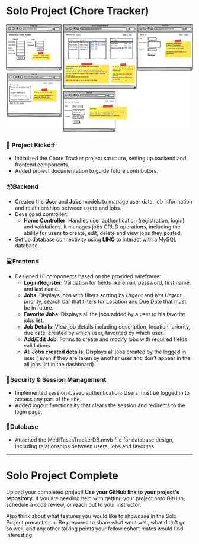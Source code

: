 Solo Project (Chore Tracker)
=======
![Chore Tracker](Chore_tracker.png)

### 🚀 Project Kickoff
- Initialized the Chore Tracker project structure, setting up backend and frontend components.
- Added project documentation to guide future contributors.

### 📦Backend 
- Created the **User** and **Jobs** models to manage user data, job information and relathionships between users and jobs.
- Developed controller:
  - **Home Controller**: Handles user authentication (registration, login) and validations. It manages jobs CRUD operations, including the ability for users to create, edit, delete and view jobs they posted.
- Set up database connectivity using **LINQ** to interact with a MySQL database.

### 💻Frontend 
- Designed UI components based on the provided wireframe:
  - **Login/Register**: Validation for fields like email, password, first name, and last name.
  - **Jobs**: Displays jobs with filters sorting by *Urgent* and *Not Urgent* priority, search bar that filters for Location and Due Date that must be in future.
  - **Favorite Jobs**: Displays all the jobs added by a user to his favorite jobs list.
  - **Job Details**: View job details including description, location, priority, due date, created by which user, favorited by which user.
  - **Add/Edit Job**: Forms to create and modify jobs with required fields validations.
  - **All Jobs created details**: Displays all jobs created by the logged in user ( even if they are taken by another user and don't appear in the all jobs list in the dashboard).

### 🔐Security & Session Management
- Implemented session-based authentication: Users must be logged in to access any part of the site.
- Added logout functionality that clears the session and redirects to the login page.

### 📝Database
- Attached the MediTasksTrackerDB.mwb file for database design, including relationships between users, jobs and favorites.



------------------------------------------------

# Solo Project Complete
Upload your completed project! **Use your GitHub link to your project's repository.** If you are needing help with getting your project onto GitHub, schedule a code review, or reach out to your instructor.

Also think about what features you would like to showcase in the Solo Project presentation.  Be prepared to share what went well, what didn't go so well, and any other talking points your fellow cohort mates would find interesting.
